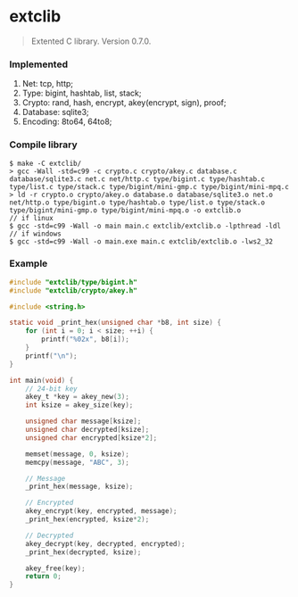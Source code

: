 # extclib
> Extented C library. Version 0.7.0.

### Implemented
1. Net: tcp, http;
2. Type: bigint, hashtab, list, stack;
3. Crypto: rand, hash, encrypt, akey(encrypt, sign), proof;
4. Database: sqlite3;
5. Encoding: 8to64, 64to8;

### Compile library
```
$ make -C extclib/
> gcc -Wall -std=c99 -c crypto.c crypto/akey.c database.c database/sqlite3.c net.c net/http.c type/bigint.c type/hashtab.c type/list.c type/stack.c type/bigint/mini-gmp.c type/bigint/mini-mpq.c
> ld -r crypto.o crypto/akey.o database.o database/sqlite3.o net.o net/http.o type/bigint.o type/hashtab.o type/list.o type/stack.o type/bigint/mini-gmp.o type/bigint/mini-mpq.o -o extclib.o
// if linux
$ gcc -std=c99 -Wall -o main main.c extclib/extclib.o -lpthread -ldl 
// if windows
$ gcc -std=c99 -Wall -o main.exe main.c extclib/extclib.o -lws2_32
```

### Example
```c
#include "extclib/type/bigint.h"
#include "extclib/crypto/akey.h"

#include <string.h>

static void _print_hex(unsigned char *b8, int size) {
	for (int i = 0; i < size; ++i) {
		printf("%02x", b8[i]);
	}
	printf("\n");
}

int main(void) {
	// 24-bit key
	akey_t *key = akey_new(3);
	int ksize = akey_size(key);

	unsigned char message[ksize];
	unsigned char decrypted[ksize];
	unsigned char encrypted[ksize*2];

	memset(message, 0, ksize);
	memcpy(message, "ABC", 3);

	// Message
	_print_hex(message, ksize);

	// Encrypted
	akey_encrypt(key, encrypted, message);
	_print_hex(encrypted, ksize*2);

	// Decrypted
	akey_decrypt(key, decrypted, encrypted);
	_print_hex(decrypted, ksize);

	akey_free(key);
	return 0;
}
```
